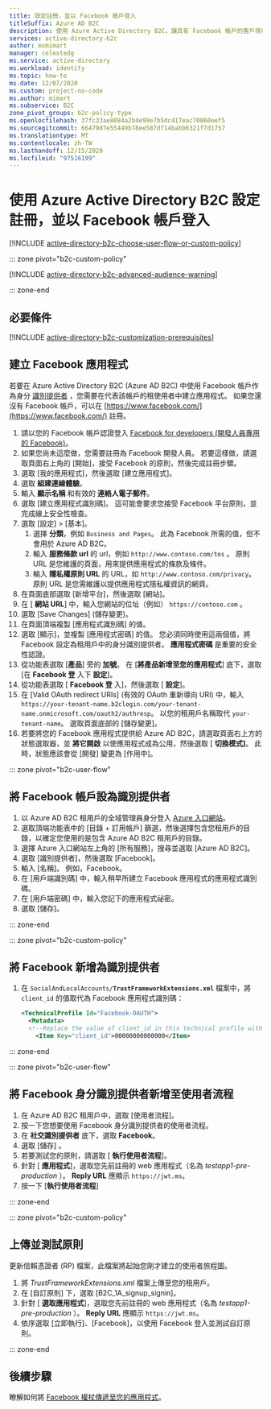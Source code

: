 ```yaml
---
title: 設定註冊，並以 Facebook 帳戶登入
titleSuffix: Azure AD B2C
description: 使用 Azure Active Directory B2C，讓具有 Facebook 帳戶的客戶得以註冊和登入您的應用程式。
services: active-directory-b2c
author: msmimart
manager: celestedg
ms.service: active-directory
ms.workload: identity
ms.topic: how-to
ms.date: 12/07/2020
ms.custom: project-no-code
ms.author: mimart
ms.subservice: B2C
zone_pivot_groups: b2c-policy-type
ms.openlocfilehash: 37fc33ae8084a2b4e99e7b5dc417eac70060eef5
ms.sourcegitcommit: 66479d7e55449b78ee587df14babb6321f7d1757
ms.translationtype: MT
ms.contentlocale: zh-TW
ms.lasthandoff: 12/15/2020
ms.locfileid: "97516199"
---
```

# <a name="set-up-sign-up-and-sign-in-with-a-facebook-account-using-azure-active-directory-b2c"></a>使用 Azure Active Directory B2C 設定註冊，並以 Facebook 帳戶登入

[!INCLUDE [active-directory-b2c-choose-user-flow-or-custom-policy](../../includes/active-directory-b2c-choose-user-flow-or-custom-policy.md)]

::: zone pivot="b2c-custom-policy"

[!INCLUDE [active-directory-b2c-advanced-audience-warning](../../includes/active-directory-b2c-advanced-audience-warning.md)]

::: zone-end

## <a name="prerequisites"></a>必要條件

[!INCLUDE [active-directory-b2c-customization-prerequisites](../../includes/active-directory-b2c-customization-prerequisites.md)]

## <a name="create-a-facebook-application"></a>建立 Facebook 應用程式

若要在 Azure Active Directory B2C (Azure AD B2C) 中使用 Facebook 帳戶作為身分 [識別提供者](authorization-code-flow.md) ，您需要在代表該帳戶的租使用者中建立應用程式。 如果您還沒有 Facebook 帳戶，可以在 [https://www.facebook.com/](https://www.facebook.com/) 註冊。

1. 請以您的 Facebook 帳戶認證登入 [Facebook for developers (開發人員專用的 Facebook)](https://developers.facebook.com/)。
1. 如果您尚未這麼做，您需要註冊為 Facebook 開發人員。 若要這樣做，請選取頁面右上角的 [開始]，接受 Facebook 的原則，然後完成註冊步驟。
1. 選取 [我的應用程式]，然後選取 [建立應用程式]。
1. 選取 **組建連線體驗**。
1. 輸入 **顯示名稱** 和有效的 **連絡人電子郵件**。
1. 選取 [建立應用程式識別碼]。 這可能會要求您接受 Facebook 平台原則，並完成線上安全性檢查。
1. 選取 [設定] > [基本]。
    1. 選擇 **分類**，例如 `Business and Pages`。 此為 Facebook 所需的值，但不會用於 Azure AD B2C。
    1. 輸入 **服務條款 url** 的 url，例如 `http://www.contoso.com/tos` 。 原則 URL 是您維護的頁面，用來提供應用程式的條款及條件。
    1. 輸入 **隱私權原則 URL** 的 URL，如 `http://www.contoso.com/privacy`。 原則 URL 是您需維護以提供應用程式隱私權資訊的網頁。
1. 在頁面底部選取 [新增平台]，然後選取 [網站]。
1. 在 [ **網站 URL**] 中，輸入您網站的位址（例如） `https://contoso.com` 。 
1. 選取 [Save Changes] \(儲存變更\)。
1. 在頁面頂端複製 [應用程式識別碼] 的值。
1. 選取 [顯示]，並複製 [應用程式密碼] 的值。 您必須同時使用這兩個值，將 Facebook 設定為租用戶中的身分識別提供者。 **應用程式密碼** 是重要的安全性認證。
1. 從功能表選取 [**產品**] 旁的 **加號**。 在 [**將產品新增至您的應用程式**] 底下，選取 [在 **Facebook 登** 入下 **設定**]。
1. 從功能表選取 [ **Facebook 登** 入]，然後選取 [ **設定**]。
1. 在 [Valid OAuth redirect URIs] \(有效的 OAuth 重新導向 URI\) 中，輸入 `https://your-tenant-name.b2clogin.com/your-tenant-name.onmicrosoft.com/oauth2/authresp`。 以您的租用戶名稱取代 `your-tenant-name`。 選取頁面底部的 [儲存變更]。
1. 若要將您的 Facebook 應用程式提供給 Azure AD B2C，請選取頁面右上方的狀態選取器，並 **將它開啟** 以使應用程式成為公用，然後選取 [ **切換模式]**。  此時，狀態應該會從 [開發] 變更為 [作用中]。

::: zone pivot="b2c-user-flow"

## <a name="configure-a-facebook-account-as-an-identity-provider"></a>將 Facebook 帳戶設為識別提供者

1. 以 Azure AD B2C 租用戶的全域管理員身分登入 [Azure 入口網站](https://portal.azure.com/)。
1. 選取頂端功能表中的 [目錄 + 訂用帳戶] 篩選，然後選擇包含您租用戶的目錄，以確定您使用的是包含 Azure AD B2C 租用戶的目錄。
1. 選擇 Azure 入口網站左上角的 [所有服務]，搜尋並選取 [Azure AD B2C]。
1. 選取 [識別提供者]，然後選取 [Facebook]。
1. 輸入 [名稱]。 例如，Facebook。
1. 在 [用戶端識別碼] 中，輸入稍早所建立 Facebook 應用程式的應用程式識別碼。
1. 在 [用戶端密碼] 中，輸入您記下的應用程式祕密。
1. 選取 [儲存]。

::: zone-end

::: zone pivot="b2c-custom-policy"

## <a name="add-facebook-as-an-identity-provider"></a>將 Facebook 新增為識別提供者

1. 在 `SocialAndLocalAccounts/`**`TrustFrameworkExtensions.xml`** 檔案中，將 `client_id` 的值取代為 Facebook 應用程式識別碼：

   ```xml
   <TechnicalProfile Id="Facebook-OAUTH">
     <Metadata>
     <!--Replace the value of client_id in this technical profile with the Facebook app ID"-->
       <Item Key="client_id">00000000000000</Item>
   ```

::: zone-end

::: zone pivot="b2c-user-flow"

## <a name="add-facebook-identity-provider-to-a-user-flow"></a>將 Facebook 身分識別提供者新增至使用者流程 

1. 在 Azure AD B2C 租用戶中，選取 [使用者流程]。
1. 按一下您想要使用 Facebook 身分識別提供者的使用者流程。
1. 在 **社交識別提供者** 底下，選取 **Facebook**。
1. 選取 [儲存]  。
1. 若要測試您的原則，請選取 [ **執行使用者流程**]。
1. 針對 [ **應用程式**]，選取您先前註冊的 web 應用程式（名為 *testapp1-pre-production* ）。 **Reply URL** 應顯示 `https://jwt.ms`。
1. 按一下 [**執行使用者流程**]

::: zone-end

::: zone pivot="b2c-custom-policy"

## <a name="upload-and-test-the-policy"></a>上傳並測試原則

更新信賴憑證者 (RP) 檔案，此檔案將起始您剛才建立的使用者旅程圖。

1. 將 *TrustFrameworkExtensions.xml* 檔案上傳至您的租用戶。
1. 在 [自訂原則] 下，選取 [B2C_1A_signup_signin]。
1. 針對 [ **選取應用程式**]，選取您先前註冊的 web 應用程式（名為 *testapp1-pre-production* ）。 **Reply URL** 應顯示 `https://jwt.ms`。
1. 依序選取 [立即執行]、[Facebook]，以使用 Facebook 登入並測試自訂原則。

::: zone-end

## <a name="next-steps"></a>後續步驟

瞭解如何將 [Facebook 權杖傳遞至您的應用程式](idp-pass-through-user-flow.md)。
